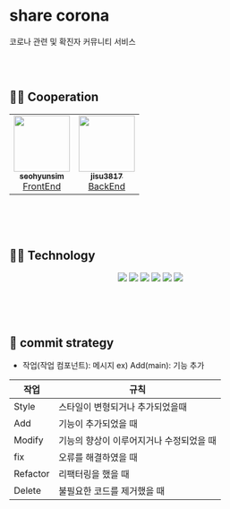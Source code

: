 # share corona

코로나 관련 및 확진자 커뮤니티 서비스

<br/><br/>

## 👯‍♀ ️Cooperation

<table>
  <tr>
     <td align="center"><a href="https://github.com/seohyunsim"><img src="https://avatars.githubusercontent.com/u/83394348?v=4" width="100px;" alt=""/><br /><sub><b>seohyunsim</b></sub></a><br /><a href="https://github.com/seohyunsim" title="Packaging/porting to new platform">FrontEnd</a></td>
        <td align="center"><a href="https://github.com/jisu3817"><img src="https://avatars.githubusercontent.com/u/79014269?v=4" width="100px;" alt=""/><br /><sub><b>jisu3817</b></sub></a><br /><a href="https://github.com/jisu3817" title="Packaging/porting to new platform">BackEnd</a></td>
</table>

<br/><br/><br/>

## 👨‍💻 Technology

<p align="center">  
  <img src="https://img.shields.io/badge/HTML-white?logo=html5"/>
  <img src= "https://img.shields.io/badge/CSS-blue?logo=css3"/>
  <img src= "https://img.shields.io/badge/typescript-white?logo=typescript"/>
  <img src= "https://img.shields.io/badge/styled-components-white?logo=styled-components"/>
  <img src= "https://img.shields.io/badge/react-blue?logo=react"/>
  <img src= "https://img.shields.io/badge/vercel-black?logo=styled-vercel"/>
</p>

<br/><br/><br/>

## 📝 commit strategy

- 작업(작업 컴포넌트): 메시지
  ex) Add(main): 기능 추가

| 작업     | 규칙                                     |
| -------- | ---------------------------------------- |
| Style    | 스타일이 변형되거나 추가되었을때         |
| Add      | 기능이 추가되었을 때                     |
| Modify   | 기능의 향상이 이루어지거나 수정되었을 때 |
| fix      | 오류를 해결하였을 때                     |
| Refactor | 리팩터링을 했을 때                       |
| Delete   | 불필요한 코드를 제거했을 때              |
